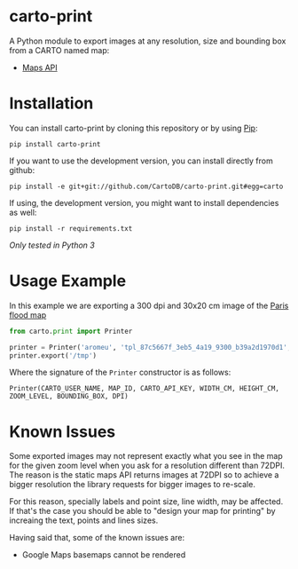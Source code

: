 carto-print
===========

A Python module to export images at any resolution, size and bounding box from a CARTO named map:

* [Maps API](https://carto.com/docs/carto-engine/maps-api)

Installation
============

You can install carto-print by cloning this repository or by using
[Pip](http://pypi.python.org/pypi/pip):

    pip install carto-print

If you want to use the development version, you can install directly from github:

    pip install -e git+git://github.com/CartoDB/carto-print.git#egg=carto

If using, the development version, you might want to install dependencies as well:

    pip install -r requirements.txt

*Only tested in Python 3*

Usage Example
=============

In this example we are exporting a 300 dpi and 30x20 cm image of the [Paris flood map](https://aromeu.carto.com/builder/87c5667f-3eb5-4a19-9300-b39a2d1970d1/embed)

```python
from carto.print import Printer

printer = Printer('aromeu', 'tpl_87c5667f_3eb5_4a19_9300_b39a2d1970d1', 'default_public', 30, 20, 12, '1.956253,48.711127,2.835159,49.012429', 300)
printer.export('/tmp')
```

Where the signature of the `Printer` constructor is as follows:

```
Printer(CARTO_USER_NAME, MAP_ID, CARTO_API_KEY, WIDTH_CM, HEIGHT_CM, ZOOM_LEVEL, BOUNDING_BOX, DPI)
```

Known Issues
============

Some exported images may not represent exactly what you see in the map for the given zoom level when you ask for a resolution different than 72DPI. The reason is the static maps API returns images at 72DPI so to achieve a bigger resolution the library requests for bigger images to re-scale.

For this reason, specially labels and point size, line width, may be affected. If that's the case you should be able to "design your map for printing" by increaing the text, points and lines sizes.

Having said that, some of the known issues are:

- Google Maps basemaps cannot be rendered
